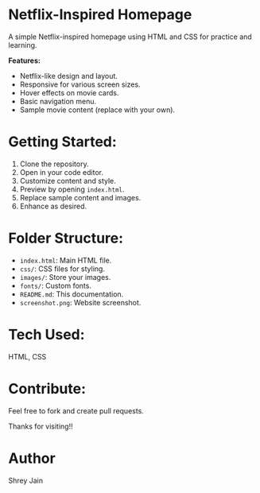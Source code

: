 # Netflix-Inspired Homepage

A simple Netflix-inspired homepage using HTML and CSS for practice and learning.

**Features:**
- Netflix-like design and layout.
- Responsive for various screen sizes.
- Hover effects on movie cards.
- Basic navigation menu.
- Sample movie content (replace with your own).

# **Getting Started:**
1. Clone the repository.
2. Open in your code editor.
3. Customize content and style.
4. Preview by opening `index.html`.
5. Replace sample content and images.
6. Enhance as desired.

# **Folder Structure:**
- `index.html`: Main HTML file.
- `css/`: CSS files for styling.
- `images/`: Store your images.
- `fonts/`: Custom fonts.
- `README.md`: This documentation.
- `screenshot.png`: Website screenshot.

# Tech Used:
HTML, CSS

# **Contribute:** 
Feel free to fork and create pull requests.

Thanks for visiting!!

# **Author**
Shrey Jain